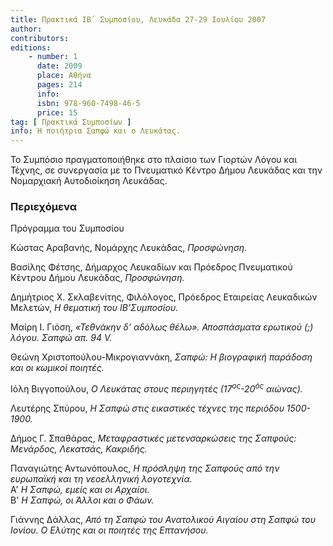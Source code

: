 ```yaml
---
title: Πρακτικά ΙΒ΄ Συμποσίου, Λευκάδα 27-29 Ιουλίου 2007
author: 
contributors: 
editions: 
    - number: 1
      date: 2009
      place: Αθήνα
      pages: 214
      info: 
      isbn: 978-960-7498-46-5
      price: 15
tag: [ Πρακτικά Συμποσίων ]
info: Η ποιήτρια Σαπφώ και ο Λευκάτας.
---
```


Το Συμπόσιο πραγματοποιήθηκε στο πλαίσιο των Γιορτών Λόγου και Τέχνης, σε συνεργασία με το Πνευματικό Κέντρο Δήμου Λευκάδας και την Νομαρχιακή Αυτοδιοίκηση Λευκάδας.

### Περιεχόμενα

Πρόγραμμα του Συμποσίου

Κώστας Αραβανής, Νομάρχης Λευκάδας, *Προσφώνηση.*

Βασίλης Φέτσης, Δήμαρχος Λευκαδίων και Πρόεδρος Πνευματικού Κέντρου Δήμου Λευκάδας, *Προσφώνηση.*

Δημήτριος Χ. Σκλαβενίτης, Φιλόλογος, Πρόεδρος Εταιρείας Λευκαδικών Μελετών, *Η θεματική του ΙΒ'Συμποσίου.*

Μαίρη Ι. Γιόση, *«Τεθνάκην δ’ αδόλως θέλω». Αποσπάσματα ερωτικού \(;\) λόγου. Σαπφώ απ. 94 V.*

Θεώνη Χριστοπούλου-Μικρογιαννάκη, *Σαπφώ: Η βιογραφική παράδοση και οι κωμικοί ποιητές.*

Ιόλη Βιγγοπούλου, *Ο Λευκάτας στους περιηγητές \(17<sup>ος</sup>-20<sup>ός</sup> αιώνας\).*

Λευτέρης Σπύρου, *Η Σαπφώ στις εικαστικές τέχνες της περιόδου 1500-1900.*

Δήμος Γ. Σπαθάρας, *Μεταφραστικές μετενσαρκώσεις της Σαπφούς: Μενάρδος, Λεκατσάς, Κακριδής.*

Παναγιώτης Αντωνόπουλος, *Η πρόσληψη της Σαπφούς από την ευρωπαϊκή και τη νεοελληνική λογοτεχνία.*
<br/>Α'  *Η Σαπφώ, εμείς και οι Αρχαίοι.*
<br/>Β'  *Η Σαπφώ, οι Άλλοι και ο Φάων.*

Γιάννης Δάλλας, *Από τη Σαπφώ του Ανατολικού Αιγαίου στη Σαπφώ του Ιονίου. Ο Ελύτης και οι ποιητές της Επτανήσου.*
